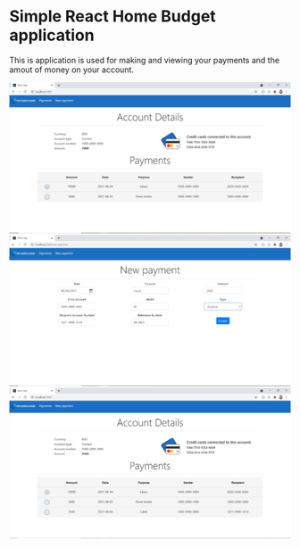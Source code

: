 # Simple React Home Budget application 
This is application is used for making and viewing your payments and the amout of money on your account.

<img src="./src/assets/img/01.jpg"/>

<img src="./src/assets/img/02.jpg"/>

<img src="./src/assets/img/03.jpg"/>


